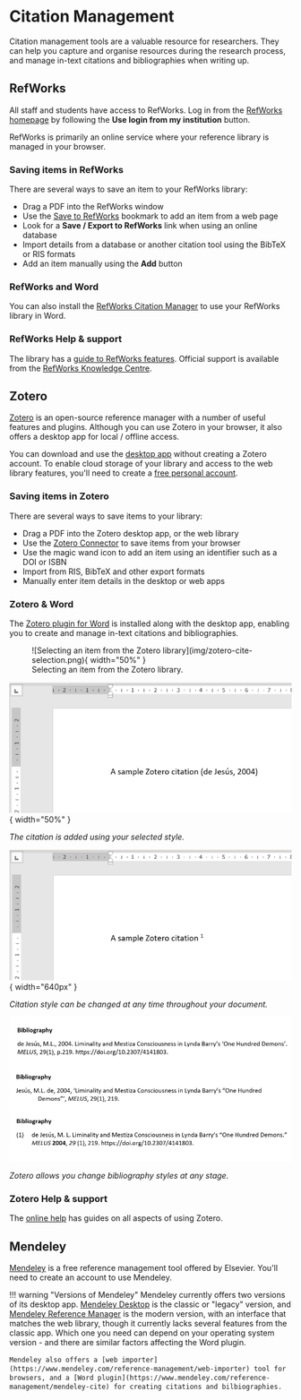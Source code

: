 # Citation Management

Citation management tools are a valuable resource for researchers. They can help you capture and organise resources during the research process, and manage in-text citations and bibliographies when writing up.

## RefWorks

All staff and students have access to RefWorks. Log in from the [RefWorks homepage](https://refworks.proquest.com/) by following the **Use login from my institution** button.

RefWorks is primarily an online service where your reference library is managed in your browser.

### Saving items in RefWorks

There are several ways to save an item to your RefWorks library:

- Drag a PDF into the RefWorks window
- Use the [Save to RefWorks](https://refworks.proquest.com/tools/) bookmark to add an item from a web page
- Look for a **Save / Export to RefWorks** link when using an online database
- Import details from a database or another citation tool using the BibTeX or RIS formats
- Add an item manually using the **Add** button

### RefWorks and Word

You can also install the [RefWorks Citation Manager](https://refworks.proquest.com/tools/) to use your RefWorks library in Word.

### RefWorks Help &amp; support

The library has a [guide to RefWorks features](https://libguides.northampton.ac.uk/refworks). Official support is available from the [RefWorks Knowledge Centre](https://knowledge.exlibrisgroup.com/refworks).

## Zotero

[Zotero](https://www.zotero.org/) is an open-source reference manager with a number of useful features and plugins. Although you can use Zotero in your browser, it also offers a desktop app for local / offline access.

You can download and use the [desktop app](https://www.zotero.org/download) without creating a Zotero account. To enable cloud storage of your library and access to the web library features, you'll need to create a [free personal account](https://www.zotero.org/user/register).

### Saving items in Zotero

There are several ways to save items to your library:

- Drag a PDF into the Zotero desktop app, or the web library
- Use the [Zotero Connector](https://www.zotero.org/download/) to save items from your browser
- Use the magic wand icon to add an item using an identifier such as a DOI or ISBN
- Import from RIS, BibTeX and other export formats
- Manually enter item details in the desktop or web apps

### Zotero &amp; Word

The [Zotero plugin for Word](https://www.zotero.org/support/word_processor_plugin_usage) is installed along with the desktop app, enabling you to create and manage in-text citations and bibliographies.

<figure markdown>
  ![Selecting an item from the Zotero library](img/zotero-cite-selection.png){ width="50%" }
  <figcaption>Selecting an item from the Zotero library.</figcaption>
</figure>

![The citation is added using your selected style](img/zotero-cite-in-text.png){ width="50%" }

*The citation is added using your selected style.*

![Changing an in-text citation style](img/zotero-cite-footnote.png){ width="640px" }

*Citation style can be changed at any time throughout your document.*

![Different bibliography styles using Zotero](img/zotero-bib-styles.png)

*Zotero allows you change bibliography styles at any stage.*

### Zotero Help &amp; support

The [online help](https://www.zotero.org/support/) has guides on all aspects of using Zotero.

## Mendeley

[Mendeley](https://www.mendeley.com/search/) is a free reference management tool offered by Elsevier. You'll need to create an account to use Mendeley.

!!! warning "Versions of Mendeley"
    Mendeley currently offers two versions of its desktop app. [Mendeley Desktop](https://www.mendeley.com/reference-management/mendeley-desktop) is the classic or "legacy" version, and [Mendeley Reference Manager](https://www.mendeley.com/download-reference-manager/) is the modern version, with an interface that matches the web library, though it currently lacks several features from the classic app. Which one you need can depend on your operating system version - and there are similar factors affecting the Word plugin.

    Mendeley also offers a [web importer](https://www.mendeley.com/reference-management/web-importer) tool for browsers, and a [Word plugin](https://www.mendeley.com/reference-management/mendeley-cite) for creating citations and bilbiographies.
